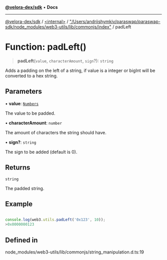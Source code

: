 [**@velora-dex/sdk**](../../../../README.md) • **Docs**

***

[@velora-dex/sdk](../../../../globals.md) / [\<internal\>](../../../README.md) / ["/Users/andriishymkiv/paraswap/paraswap-sdk/node\_modules/web3-utils/lib/commonjs/index"](../README.md) / padLeft

# Function: padLeft()

> **padLeft**(`value`, `characterAmount`, `sign`?): `string`

Adds a padding on the left of a string, if value is a integer or bigInt will be converted to a hex string.

## Parameters

• **value**: [`Numbers`](../../../type-aliases/Numbers.md)

The value to be padded.

• **characterAmount**: `number`

The amount of characters the string should have.

• **sign?**: `string`

The sign to be added (default is 0).

## Returns

`string`

The padded string.

## Example

```ts

console.log(web3.utils.padLeft('0x123', 10));
>0x0000000123
```

## Defined in

node\_modules/web3-utils/lib/commonjs/string\_manipulation.d.ts:19
